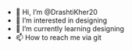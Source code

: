 - 👋 Hi, I’m @DrashtiKher20
- 👀 I’m interested in designing
- 🌱 I’m currently learning designing
- 📫 How to reach me via git

<!---
DrashtiKher20/DrashtiKher20 is a ✨ special ✨ repository because its `README.md` (this file) appears on your GitHub profile.
You can click the Preview link to take a look at your changes.
--->
